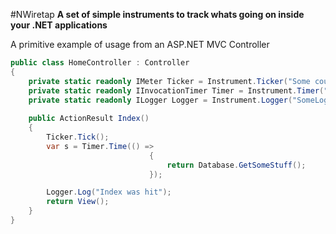 #NWiretap
**A set of simple instruments to track whats going on inside your .NET applications**

A primitive example of usage from an ASP.NET MVC Controller

```c#
public class HomeController : Controller
{
    private static readonly IMeter Ticker = Instrument.Ticker("Some counter", 3000);
    private static readonly IInvocationTimer Timer = Instrument.Timer("Some timer", 3000);
    private static readonly ILogger Logger = Instrument.Logger("SomeLogger", 20);
        
    public ActionResult Index()
    {
        Ticker.Tick();
        var s = Timer.Time(() =>
                               {
                                   return Database.GetSomeStuff();
                               });

        Logger.Log("Index was hit");
        return View();
    }
}

```